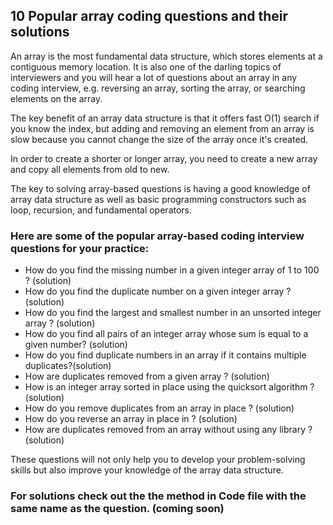 ## 10 Popular array coding questions and their solutions

An array is the most fundamental data structure, which stores elements at a contiguous memory location. It is also one of the darling topics of interviewers and you will hear a lot of questions about an array in any coding interview, e.g. reversing an array, sorting the array, or searching elements on the array.

The key benefit of an array data structure is that it offers fast O(1) search if you know the index, but adding and removing an element from an array is slow because you cannot change the size of the array once it's created.

In order to create a shorter or longer array, you need to create a new array and copy all elements from old to new.

The key to solving array-based questions is having a good knowledge of array data structure as well as basic programming constructors such as loop, recursion, and fundamental operators.

### Here are some of the popular array-based coding interview questions for your practice:

- How do you find the missing number in a given integer array of 1 to 100 ? (solution)
- How do you find the duplicate number on a given integer array ? (solution)
- How do you find the largest and smallest number in an unsorted integer array ? (solution)
- How do you find all pairs of an integer array whose sum is equal to a given number? (solution)
- How do you find duplicate numbers in an array if it contains multiple duplicates?(solution)
- How are duplicates removed from a given array ? (solution)
- How is an integer array sorted in place using the quicksort algorithm ? (solution)
- How do you remove duplicates from an array in place ? (solution)
- How do you reverse an array in place in ? (solution)
- How are duplicates removed from an array without using any library ? (solution)

These questions will not only help you to develop your problem-solving skills but also improve your knowledge of the array data structure.

### For solutions check out the the method in Code file with the same name as the question. (coming soon)
